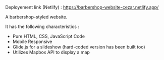 Deployement link (Netlify) : https://barbershop-website-cezar.netlify.app/

A barbershop-styled website.

It has the following characteristics :

- Pure HTML, CSS, JavaScript Code 
- Mobile Responsive
- Glide.js for a slideshow (hard-coded version has been built too)
- Utilizes Mapbox API to display a map

